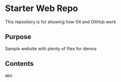 # Starter Web Repo

This repository is for showing how Git and GitHub work

## Purpose

Sample website with plenty of files for demos

## Contents

abc